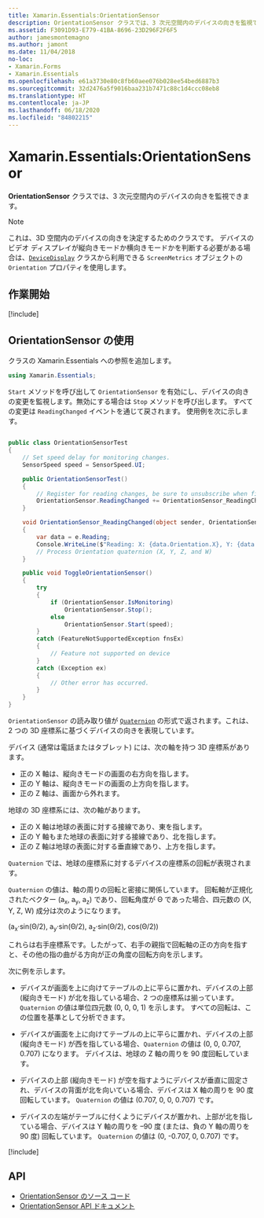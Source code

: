 ```yaml
---
title: Xamarin.Essentials:OrientationSensor
description: OrientationSensor クラスでは、3 次元空間内のデバイスの向きを監視できます。
ms.assetid: F3091D93-E779-41BA-8696-23D296F2F6F5
author: jamesmontemagno
ms.author: jamont
ms.date: 11/04/2018
no-loc:
- Xamarin.Forms
- Xamarin.Essentials
ms.openlocfilehash: e61a3730e80c8fb60aee076b028ee54bed6887b3
ms.sourcegitcommit: 32d2476a5f9016baa231b7471c88c1d4ccc08eb8
ms.translationtype: HT
ms.contentlocale: ja-JP
ms.lasthandoff: 06/18/2020
ms.locfileid: "84802215"
---
```

# <a name="xamarinessentials-orientationsensor"></a>Xamarin.Essentials:OrientationSensor

**OrientationSensor** クラスでは、3 次元空間内のデバイスの向きを監視できます。

> [!NOTE]
> これは、3D 空間内のデバイスの向きを決定するためのクラスです。 デバイスのビデオ ディスプレイが縦向きモードか横向きモードかを判断する必要がある場合は、[`DeviceDisplay`](device-display.md) クラスから利用できる `ScreenMetrics` オブジェクトの `Orientation` プロパティを使用します。

## <a name="get-started"></a>作業開始

[!include[](~/essentials/includes/get-started.md)]

## <a name="using-orientationsensor"></a>OrientationSensor の使用

クラスの Xamarin.Essentials への参照を追加します。

```csharp
using Xamarin.Essentials;
```

`Start` メソッドを呼び出して `OrientationSensor` を有効にし、デバイスの向きの変更を監視します。無効にする場合は `Stop` メソッドを呼び出します。 すべての変更は `ReadingChanged` イベントを通じて戻されます。 使用例を次に示します。

```csharp

public class OrientationSensorTest
{
    // Set speed delay for monitoring changes.
    SensorSpeed speed = SensorSpeed.UI;

    public OrientationSensorTest()
    {
        // Register for reading changes, be sure to unsubscribe when finished
        OrientationSensor.ReadingChanged += OrientationSensor_ReadingChanged;
    }

    void OrientationSensor_ReadingChanged(object sender, OrientationSensorChangedEventArgs e)
    {
        var data = e.Reading;
        Console.WriteLine($"Reading: X: {data.Orientation.X}, Y: {data.Orientation.Y}, Z: {data.Orientation.Z}, W: {data.Orientation.W}");
        // Process Orientation quaternion (X, Y, Z, and W)
    }

    public void ToggleOrientationSensor()
    {
        try
        {
            if (OrientationSensor.IsMonitoring)
                OrientationSensor.Stop();
            else
                OrientationSensor.Start(speed);
        }
        catch (FeatureNotSupportedException fnsEx)
        {
            // Feature not supported on device
        }
        catch (Exception ex)
        {
            // Other error has occurred.
        }
    }
}
```

`OrientationSensor` の読み取り値が [`Quaternion`](xref:System.Numerics.Quaternion) の形式で返されます。これは、2 つの 3D 座標系に基づくデバイスの向きを表現しています。

デバイス (通常は電話またはタブレット) には、次の軸を持つ 3D 座標系があります。

- 正の X 軸は、縦向きモードの画面の右方向を指します。
- 正の Y 軸は、縦向きモードの画面の上方向を指します。
- 正の Z 軸は、画面から外れます。

地球の 3D 座標系には、次の軸があります。

- 正の X 軸は地球の表面に対する接線であり、東を指します。
- 正の Y 軸もまた地球の表面に対する接線であり、北を指します。
- 正の Z 軸は地球の表面に対する垂直線であり、上方を指します。

`Quaternion` では、地球の座標系に対するデバイスの座標系の回転が表現されます。

`Quaternion` の値は、軸の周りの回転と密接に関係しています。 回転軸が正規化されたベクター (a<sub>x</sub>, a<sub>y</sub>, a<sub>z</sub>) であり、回転角度が Θ であった場合、四元数の (X, Y, Z, W) 成分は次のようになります。

(a<sub>x</sub>·sin(Θ/2), a<sub>y</sub>·sin(Θ/2), a<sub>z</sub>·sin(Θ/2), cos(Θ/2))

これらは右手座標系です。したがって、右手の親指で回転軸の正の方向を指すと、その他の指の曲がる方向が正の角度の回転方向を示します。

次に例を示します。

- デバイスが画面を上に向けてテーブルの上に平らに置かれ、デバイスの上部 (縦向きモード) が北を指している場合、2 つの座標系は揃っています。 `Quaternion` の値は単位四元数 (0, 0, 0, 1) を示します。 すべての回転は、この位置を基準として分析できます。

- デバイスが画面を上に向けてテーブルの上に平らに置かれ、デバイスの上部 (縦向きモード) が西を指している場合、`Quaternion` の値は (0, 0, 0.707, 0.707) になります。 デバイスは、地球の Z 軸の周りを 90 度回転しています。

- デバイスの上部 (縦向きモード) が空を指すようにデバイスが垂直に固定され、デバイスの背面が北を向いている場合、デバイスは X 軸の周りを 90 度回転しています。 `Quaternion` の値は (0.707, 0, 0, 0.707) です。

- デバイスの左端がテーブルに付くようにデバイスが置かれ、上部が北を指している場合、デバイスは Y 軸の周りを &ndash;90 度 (または、負の Y 軸の周りを 90 度) 回転しています。 `Quaternion` の値は (0, -0.707, 0, 0.707) です。

[!include[](~/essentials/includes/sensor-speed.md)]

## <a name="api"></a>API

- [OrientationSensor のソース コード](https://github.com/xamarin/Essentials/tree/main/Xamarin.Essentials/OrientationSensor)
- [OrientationSensor API ドキュメント](xref:Xamarin.Essentials.OrientationSensor)
